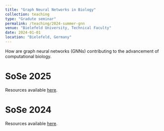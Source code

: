 ```yaml
---
title: "Graph Neural Networks in Biology"
collection: teaching
type: "Gradute seminar"
permalink: /teaching/2024-summer-gnn
venue: "Bielefeld University, Technical Faculty"
date: 2024-01-01
location: "Bielefeld, Germany"
---
```


How are graph neural networks (GNNs) contributing to the advancement of computational biology.

SoSe 2025
======
Resources available [here](https://gds.techfak.uni-bielefeld.de/teaching/2025summer/gnnsinbio).

SoSe 2024
======
Resources available [here](https://gds.techfak.uni-bielefeld.de/teaching/2024summer/gnnsinbiology).

